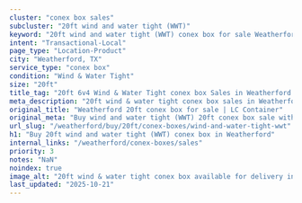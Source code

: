 ```yaml
---
cluster: "conex box sales"
subcluster: "20ft wind and water tight (WWT)"
keyword: "20ft wind and water tight (WWT) conex box for sale Weatherford, TX"
intent: "Transactional-Local"
page_type: "Location-Product"
city: "Weatherford, TX"
service_type: "conex box"
condition: "Wind & Water Tight"
size: "20ft"
title_tag: "20ft 6v4 Wind & Water Tight conex box Sales in Weatherford | LC Container"
meta_description: "20ft wind & water tight conex box sales in Weatherford. Fast delivery, competitive pricing. Serving conex boxes area. Quote ID: G8C. Call (214) 524-4168 for your free quote today."
original_title: "Weatherford 20ft conex box for sale | LC Container"
original_meta: "Buy wind and water tight (WWT) 20ft conex box sale with local delivery in Weatherford, TX. LC Container — local Since 2003. Request a fast quote today."
url_slug: "/weatherford/buy/20ft/conex-boxes/wind-and-water-tight-wwt"
h1: "Buy 20ft wind and water tight (WWT) conex box in Weatherford"
internal_links: "/weatherford/conex-boxes/sales"
priority: 3
notes: "NaN"
noindex: true
image_alt: "20ft wind & water tight conex box available for delivery in Weatherford"
last_updated: "2025-10-21"
---
```


<!-- TODO: Add unique city/inventory copy, images, and internal links here. -->
